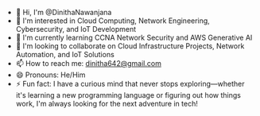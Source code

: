 - 👋 Hi, I'm @DinithaNawanjana
- 👀 I'm interested in Cloud Computing, Network Engineering, Cybersecurity, and IoT Development
- 🌱 I'm currently learning CCNA Network Security and AWS Generative AI
- 💞️ I'm looking to collaborate on Cloud Infrastructure Projects, Network Automation, and IoT Solutions
- 📫 How to reach me: dinitha642@gmail.com
- 😄 Pronouns: He/Him
- ⚡ Fun fact: I have a curious mind that never stops exploring—whether it's learning a new programming language or figuring out how things work, I'm always looking for the next adventure in tech!
